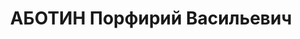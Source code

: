 ---
title: АБОТИН Порфирий Васильевич
description: 'Род. 07.09.1894, г. Новосибирск, русский, б/п. Проживал: Ленинград,
  ул. Желябова, 19, кв. 4. Завод "Электроприбор", техник.

  Арестован 09.04.1931. Обв. по ст. 58-10, 11, 14. Приговор: Коллегия ОГПУ, 23.08.1931
  – 3 года ИТЛ.

  Реабилитирован Прокуратурой Ленинграда 04.05.1989'
---